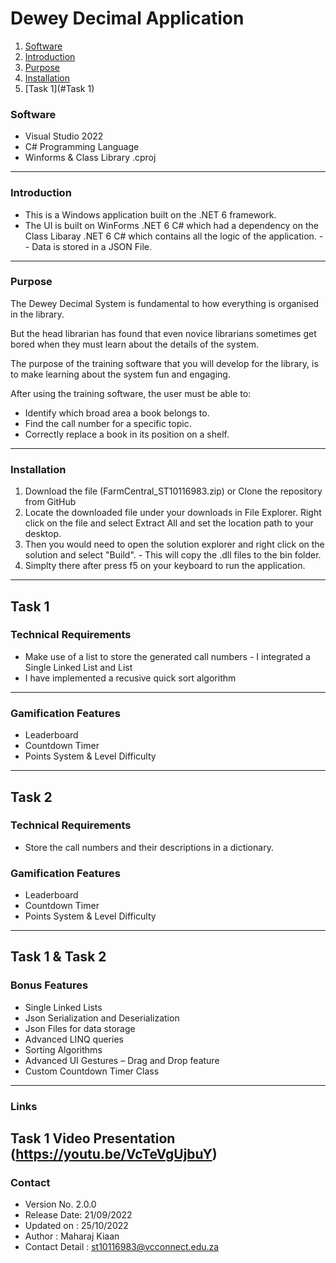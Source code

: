 # Dewey Decimal Application 

1. [Software](#Software)
2. [Introduction](#Introduction)
3. [Purpose](#Purpose)
4. [Installation](#Installation)
5. [Task 1](#Task 1)

### Software
-  Visual Studio 2022
-  C# Programming Language
-  Winforms & Class Library .cproj
---

### Introduction
-  This is a Windows application built on the .NET 6 framework. 
-  The UI is built on WinForms .NET 6 C# which had a dependency on the Class Libaray .NET 6 C# which contains all the logic of the application.
-- Data is stored in a JSON File.
---

### Purpose
The Dewey Decimal System is fundamental to how everything is organised in the library.

But the head librarian has found that even novice librarians sometimes get bored when they must learn about the details of the system. 

The purpose of the training software that you will develop for the library, is to make learning about the system fun and engaging.

After using the training software, the user must be able to:

-  Identify which broad area a book belongs to.
-  Find the call number for a specific topic.
-  Correctly replace a book in its position on a shelf.
---

### Installation
1. Download the file (FarmCentral_ST10116983.zip) or Clone the repository from GitHub
2. Locate the downloaded file under your downloads in File Explorer. Right click on the file and select Extract All and set the location path to your desktop.
3.  Then you would need to open the solution explorer and right click on the solution and select "Build". - This will copy the .dll files to the bin folder.
4. Simplty there after press f5 on your keyboard to run the application.
---

## Task 1

### Technical Requirements
-  Make use of a list to store the generated call numbers - I integrated a Single Linked List and List
-  I have implemented a recusive quick sort algorithm 
---

### Gamification Features
-  Leaderboard
-  Countdown Timer
-  Points System & Level Difficulty
---

## Task 2

### Technical Requirements
-  Store the call numbers and their descriptions in a dictionary.

### Gamification Features
-  Leaderboard
-  Countdown Timer
-  Points System & Level Difficulty
---

## Task 1 & Task 2

### Bonus Features
-  Single Linked Lists
-  Json Serialization and Deserialization
-  Json Files for data storage
-  Advanced LINQ queries
-  Sorting Algorithms
-  Advanced UI Gestures – Drag and Drop feature
-  Custom Countdown Timer Class
---

### Links
Task 1 Video Presentation (https://youtu.be/VcTeVgUjbuY)
---

### Contact
-  Version No. 2.0.0
-  Release Date: 21/09/2022
-  Updated on : 25/10/2022
-  Author : Maharaj Kiaan
-  Contact Detail : st10116983@vcconnect.edu.za
